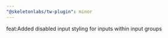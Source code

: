 ```yaml
---
"@skeletonlabs/tw-plugin": minor
---
```


feat:Added disabled input styling for inputs within input groups
